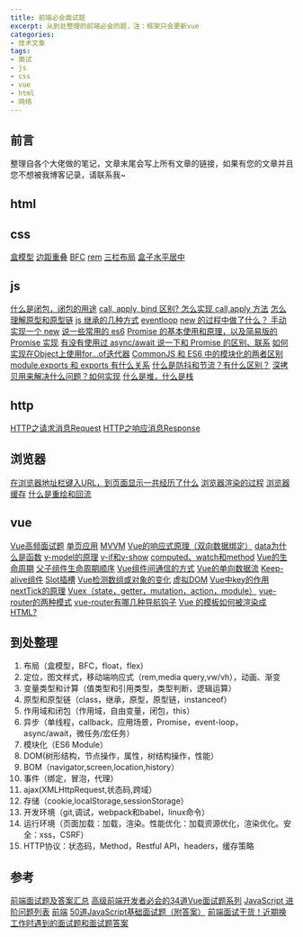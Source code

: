 ```yaml
---
title: 前端必会面试题
excerpt: 从到处整理的前端必会的题，注：框架只会更新vue
categories:
- 技术文章
tags:
- 面试
- js
- css
- vue
- html
- 网络
---
```


## 前言
整理自各个大佬做的笔记，文章末尾会写上所有文章的链接，如果有您的文章并且您不想被我博客记录，请联系我~

## html


## css
[盒模型]()
[边距重叠]()
[BFC]()
[rem]()
[三栏布局]()
[盒子水平居中]()


## js
[什么是闭包，闭包的用途]()
[call, apply, bind 区别? 怎么实现 call,apply 方法]()
[怎么理解原型和原型链]()
[js 继承的几种方式]()
[eventloop]()
[new 的过程中做了什么？ 手动实现一个 new]()
[说一些常用的 es6]()
[Promise 的基本使用和原理，以及简易版的 Promise 实现]()
[有没有使用过 async/await 说一下和 Promise 的区别、联系]()
[如何实现在Object上使用for...of迭代器]()
[CommonJS 和 ES6 中的模块化的两者区别]()
[module.exports 和 exports 有什么关系]()
[什么是防抖和节流？有什么区别？]()
[深拷贝用来解决什么问题？如何实现]()
[什么是堆，什么是栈]()


## http
[HTTP之请求消息Request]()
[HTTP之响应消息Response]()

## 浏览器
[在浏览器地址栏键入URL，到页面显示一共经历了什么]()
[浏览器渲染的过程]()
[浏览器缓存]()
[什么是重绘和回流]()

## vue
[Vue高频面试题](https://shuangxunian.gitee.io/2020/09/20/vue%E9%AB%98%E9%A2%91%E9%9D%A2%E8%AF%95/)
[单页应用]()
[MVVM]()
[Vue的响应式原理（双向数据绑定）]()
[data为什么是函数]()
[v-model的原理]()
[v-if和v-show]()
[computed、watch和method]()
[Vue的生命周期]()
[父子组件生命周期顺序]()
[Vue组件间通信的方式]()
[Vue的单向数据流]()
[Keep-alive组件]()
[Slot插槽]()
[Vue检测数组或对象的变化]()
[虚拟DOM](https://shuangxunian.gitee.io/2020/09/15/DOM/)
[Vue中key的作用]()
[nextTick的原理]()
[Vuex（state，getter，mutation，action，module）]()
[vue-router的两种模式]()
[vue-router有哪几种导航钩子]()
[Vue 的模板如何被渲染成 HTML? ]()

## 到处整理
1. 布局（盒模型，BFC，float，flex）
2. 定位，图文样式，移动端响应式（rem,media query,vw/vh），动画、渐变
3. 变量类型和计算（值类型和引用类型，类型判断，逻辑运算）
4. 原型和原型链（class，继承，原型，原型链，instanceof）
5. 作用域和闭包（作用域，自由变量，闭包，this）
6. 异步（单线程，callback，应用场景，Promise，event-loop，async/await，微任务/宏任务）
7. 模块化（ES6 Module）
8. DOM(树形结构，节点操作，属性，树结构操作，性能）
9. BOM（navigator,screen,location,history）
10. 事件（绑定，冒泡，代理）
11. ajax(XMLHttpRequest,状态码,跨域）
12. 存储（cookie,localStorage,sessionStorage）
13. 开发环境（git,调试，webpack和babel，linux命令）
14. 运行环境（页面加载：加载，渲染。性能优化：加载资源优化，渲染优化。安全：xss，CSRF）
15. HTTP协议：状态码，Method，Restful API，headers，缓存策略


## 参考
[前端面试题及答案汇总](https://github.com/Advanced-Frontend/Daily-Interview-Question/blob/master/datum/summary.md)
[高级前端开发者必会的34道Vue面试题系列](https://zhuanlan.zhihu.com/p/115169617)
[JavaScript 进阶问题列表](https://github.com/lydiahallie/javascript-questions/blob/master/zh-CN/README-zh_CN.md)
[前端](https://teakki.com/@fe)
[50道JavaScript基础面试题（附答案）](https://zhuanlan.zhihu.com/p/148098455)
[前端面试干货！近期换工作时遇到的面试题和面试题答案](https://zhuanlan.zhihu.com/p/199171536)